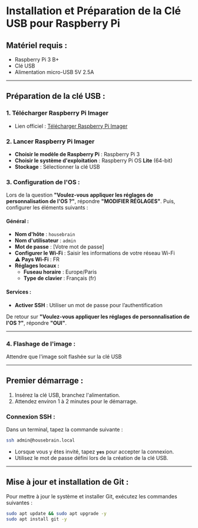 
# Installation et Préparation de la Clé USB pour Raspberry Pi

## Matériel requis :

- Raspberry Pi 3 B+
- Clé USB
- Alimentation micro-USB 5V 2.5A

---

## Préparation de la clé USB :

### 1. Télécharger Raspberry Pi Imager

- Lien officiel : [Télécharger Raspberry Pi Imager](https://www.raspberrypi.com/software/)

### 2. Lancer Raspberry Pi Imager

- **Choisir le modèle de Raspberry Pi** : Raspberry Pi 3
- **Choisir le système d'exploitation** : Raspberry Pi OS **Lite** (64-bit)
- **Stockage** : Sélectionner la clé USB

### 3. Configuration de l'OS :

Lors de la question **"Voulez-vous appliquer les réglages de personnalisation de l'OS ?"**, répondre **"MODIFIER RÉGLAGES"**. Puis, configurer les éléments suivants :

#### **Général :**
- **Nom d'hôte** : `housebrain`
- **Nom d'utilisateur** : `admin`
- **Mot de passe** : [Votre mot de passe]
- **Configurer le Wi-Fi** : Saisir les informations de votre réseau Wi-Fi  
  ⚠️ **Pays Wi-Fi** : FR
- **Réglages locaux :**
  - **Fuseau horaire** : Europe/Paris
  - **Type de clavier** : Français (fr)


#### **Services :**
- **Activer SSH** : Utiliser un mot de passe pour l’authentification

De retour sur **"Voulez-vous appliquer les réglages de personnalisation de l'OS ?"**, répondre **"OUI"**. 

---

### 4. Flashage de l'image :

Attendre que l'image soit flashée sur la clé USB

---

## Premier démarrage :

1. Insérez la clé USB, branchez l'alimentation.
2. Attendez environ 1 à 2 minutes pour le démarrage.

### Connexion SSH :

Dans un terminal, tapez la commande suivante :
```bash
ssh admin@housebrain.local
```

- Lorsque vous y êtes invité, tapez **`yes`** pour accepter la connexion.
- Utilisez le mot de passe défini lors de la création de la clé USB.

---

## Mise à jour et installation de Git :

Pour mettre à jour le système et installer Git, exécutez les commandes suivantes :

```bash
sudo apt update && sudo apt upgrade -y
sudo apt install git -y
```
